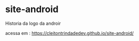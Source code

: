 # site-android
 Historia da logo da androir

acessa em : https://cleitontrindadedev.github.io/site-android/
